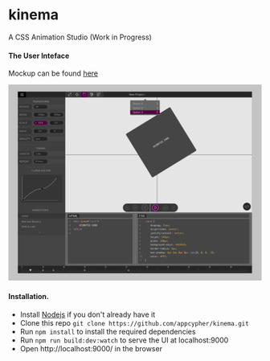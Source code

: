 # kinema
A CSS Animation Studio (Work in Progress)

#### The User Inteface
Mockup can be found [here](https://www.figma.com/file/ywemwNYU9Mll91LS8zg7p1/kinema?node-id=69%3A219)

![Kinema](media/images/kinema.png)

#### Installation.
  * Install [Nodejs](https://nodejs.org/en/download/) if you don't already have it
  * Clone this repo ```git clone https://github.com/appcypher/kinema.git```
  * Run ```npm install``` to install the required dependencies
  * Run ```npm run build:dev:watch``` to serve the UI at localhost:9000 
  * Open http://localhost:9000/ in the browser
